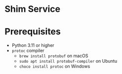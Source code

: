 # Shim Service


# Prerequisites
* Python 3.11 or higher
* `protoc` compiler
  * `brew install protobuf` on macOS
  * `sudo apt install protobuf-compiler` on Ubuntu
  * `choco install protoc` on Windows

